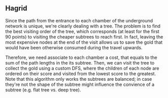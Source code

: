 ## Hagrid
Since the path from the entrance to each chamber of the underground network is unique, we're clearly dealing with a tree. The problem is to find the best visiting order of the tree, which corresponds (at least for the first 90 points) to visiting the cheaper subtrees to reach first. In fact, leaving the most expensive nodes at the end of the visit allows us to save the gold that would have been otherwise consumed during the travel upwards.

Therefore, we need associate to each chamber a cost, that equals to the sum of the path lengths in the its subtree. Then, we can visit the tree to collect the gold using a custom DFS, where the children of each node are ordered on their score and visited from the lowest score to the greatest. Note that this algorithm only works the subtrees are balanced; in case they're not the shape of the subtree might influence the convience of a subtree (e.g. flat tree vs. deep tree). 
